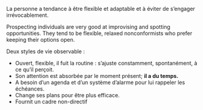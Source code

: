 La personne a tendance à être flexible et adaptable et à éviter de s’engager irrévocablement.

Prospecting individuals are very good at improvising and spotting opportunities. They tend to be flexible, relaxed nonconformists who prefer keeping their options open.

Deux styles de vie observable : 
- Ouvert, flexible, il fuit la routine : s’ajuste constamment, spontanément, à ce qu’il perçoit.
- Son attention est absorbée par le moment présent; **il a du temps.**
- A besoin d’un agenda et d’un système d’alarme pour lui rappeler les échéances.
- Change ses plans pour être plus efficace.
- Fournit un cadre non-directif
